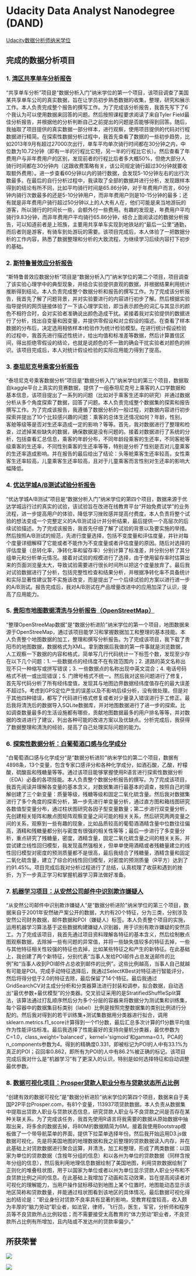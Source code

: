 # Udacity Data Analyst Nanodegree (DAND)

[Udacity数据分析师纳米学位](https://cn.udacity.com/dand)

## 完成的数据分析项目

### 1. [湾区共享单车分析报告](https://nbviewer.jupyter.org/github/leesper/become-data-analyst/blob/master/P0_BayAreaBikeShareAnalysis/Bay_Area_Bike_Share_Analysis.ipynb)

“共享单车分析”项目是“数据分析入门”纳米学位的第一个项目，该项目调查了美国某共享单车公司的真实数据，旨在让学员初步熟悉数据的收集，整理，研究和展示工作。本人负责完成整个报告的撰写工作。为了完成该分析报告，我首先写下了6个我认为可以使用数据来回答的问题。然后按照课程要求阅读了来自Tyler Field最佳分析报告，并根据他的分析判断自己之前提出的问题是否能够得到回答。随后，我抽取了项目提供的真实数据一部分样本，进行观察，使用项目提供的代码对行程数据进行精简。在探索性数据分析过程中，我首先查看了数据的一些初步趋势，比如2013年9月有超过27000次出行，单车平均单次骑行时间都在30分钟之内，中位数为10.72分钟（即有一半的行程比它短，另一半的行程比它长）。然后查看了年费用户与非年费用户的区别，发现前者的行程比后者多大概50%，但绝大部分人骑行时间都在30分钟内（这跟收费策略有关，该公司规定骑行超过30分钟就要收取额外费用）。进一步查看60分钟以内的骑行数据，会发现5-10分钟左右的出行次数最多。在最后的自行分析过程中，我读取了全部的数据并进行分析，发现跟样本得到的结论有所不同，比如平均骑行时间是65.86分钟，对于年费用户而言，60分钟内骑行次数最多的还是5-10分钟用户，而非年费用户则是10-15分钟的最多；还有就是非年费用户骑行超过50分钟以上的人大有人在，他们可能是来当地游玩的游客，所以骑行的时间长一些，会额外付一些费用。有趣的发现是，年费用户平均骑行9.83分钟，而非年费用户平均骑行65.86分钟，结合上面阅读过的数据分析报告，可以知道前者是上班族，主要用共享单车实现到地铁站的“最后一公里”通勤，而后者则是游客，有骑车到处游玩的需要。该项目完成后，本人体验了一把数据分析的工作内容，熟悉了数据整理和分析的大致流程，为继续学习后续内容打下初步的基础。

### 2. [斯特鲁普效应分析报告](https://nbviewer.jupyter.org/github/leesper/become-data-analyst/blob/master/P1_StroopEffectAnalysis/P1_StroopEffectAnalysis.ipynb)

“斯特鲁普效应数据分析”项目是“数据分析入门”纳米学位的第二个项目，项目调查了该实验心理学中的典型现象，并结合实验提供直观的数据，并根据结果利用统计推断得到结论。本人负责完成整个数据分析和报告的撰写工作。为了完成该分析报告，我首先了解了问题背景，并对实验要进行的内容进行初步了解。然后根据实验指导提供的网页链接体验了一下该心理学实验，即当表示颜色的词汇与其显示的颜色不相符合时，会对实验者准确说出颜色造成干扰。紧接着我对实验提供的数据进行了分析，找出自变量和因变量，并提供零假设和对立假设的描述。在查看了样本数据的分布后，决定选用相依样本t检验作为统计检验模型。在进行统计假设检验的过程中，我首先进行描述性统计，给出均值和标准差等数据，然后计算置信区间，得出拒绝零假设的结论，也就是说颜色的不一致的确会干扰实验者对颜色的辨识。该项目完成后，本人对统计假设检验的实际应用能力得到了提高。

### 3. [泰坦尼克号乘客分析报告](https://nbviewer.jupyter.org/github/leesper/become-data-analyst/blob/master/P2_investigate_dataset/P2investivate_dataset.ipynb)

“泰坦尼克号乘客数据分析”项目是“数据分析入门”纳米学位的第三个项目，数据取自kaggle平台上真实的竞赛数据，提供了一组泰坦尼克号上乘客的人口学数据和基本信息，该项目提出了一系列的问题（比如对于乘客生还率的研究）并通过数据分析从多个角度探索了数据，回答了问题。本人负责完成整个数据集的探索和报告撰写工作。为了完成该报告，我遵循了数据分析的一般过程，对数据内容进行初步探索并提出了10个比较感兴趣的问题：乘客的总体生还情况如何？年龄，性别，客舱等级等是否对生还率造成一定的影响？等等。首先，我对数据进行了整理和检查，过滤掉某些缺失的数据，确保数据是没有问题的。接着对数据进行了系统的分析，包括查看汇总信息，乘客的年龄分布，不同年龄段乘客的生还率，不同客舱等级乘客的生还率，不同性别乘客的生还率等等，特别是分析了性别是否对儿童乘客的生还率造成影响。并在报告的最后给出了结论：头等舱乘客生还率较高，女性乘客生还率较高，儿童乘客生还率较高，且对于儿童乘客而言性别对生还率的影响大幅降低。

### 4. [优达学城A/B测试试验分析报告](https://nbviewer.jupyter.org/github/leesper/become-data-analyst/blob/master/P7_ABTest/P7_AB_test.ipynb)

“优达学城A/B测试”项目是“数据分析入门”纳米学位的第四个项目，数据来源于优达学城运行过的真实的试验，该试验旨在改进在线教育平台“开始免费试学”的业务流程，进一步提高用户的体验，降低学习挫败感并提高付费度。本人负责将整个试验的想法变成一个完整定义的A/B测试设计并分析结果，最后提供一个高层次的后续试验描述。为了完成该报告，我首先仔细了解了试验的背景以及要实施的举措。然后按照A/B测试的规范，先进行度量选择，包括不变度量和评估度量，并针对每个度量详细解释了它能或者不能作为不变度量或者评估度量的原因。随后对选择的评估度量（总转化率，净转化率和留存率）分别计算了标准差，并分别分析了其分组单元和分析单元情况。接着对试验的规模进行了选择，由于使用留存率时估算出来的页面浏览量太大，导致试验需要进行很长时间所以把这个度量放弃了。最后我对试验数据进行了分析，包括完整性检查和结果分析，并根据净转化率不具备统计和实际显著性建议暂不实施该改变，而是提出了一个后续试验的方案以进行进一步的A/B测试。报告完成后，我对A/B测试在产品增量改进中的应用加深了认识，提高了应用能力。

### 5. [贵阳市地图数据清洗与分析报告（OpenStreetMap）](https://nbviewer.jupyter.org/github/leesper/become-data-analyst/blob/master/P3_OpenStreetMap/P3_open_street_map.ipynb)

“整理OpenStreeMap数据”是“数据分析进阶”纳米学位的第一个项目，地图数据来源于OpenStreeMap，通过该项目能学习和掌握数据加工和整理的基本技能。本人负责整个地图数据的加工，整理和撰写分析报告。为了完成该项目，我下载了贵阳市的地图数据，数据格式为XML。拿到数据后我做的第一件事就是浏览数据，人工观察一下数据的内容和格式，简单写几行代码统计一下标签个数，发现至少存在以下几个问题：1. 一些数据点的经纬度不在有效范围内；2. 道路的英文名称出现不只一种缩写或拼写错误；3. 一些数据点的名称出现中英文混合；4. 电话号码格式不统一或出现错误；5. 门牌号格式不统一。然后我对这些问题进行了修复，首先写代码分析了所有经纬度值，发现其与地图边界数据经纬度值存在的最大误差不超过5，考虑到GPS定位产生的误差以及不影响后续分析，没有做处理。但是对于其他四种错误，都写了代码进行格式修复或者对少量录入错误进行手工修正。最后我将清洗后的数据导入SQLite数据库，并对地图数据进行了进一步的探索。比如调查数量最多的生活设施都有哪些，贡献地图数据最多的用户排名等等，并对数据的改进进行了建议，列出各种可能的改进方案以及优缺点。分析完成后，我获得了数据整理和清洗的经验，提高了自己处理实际问题的能力。

### 6. [探索性数据分析：白葡萄酒口感与化学成分](https://github.com/leesper/become-data-analyst/blob/master/P4_Explore_Summarize_Data/winesEDA.md)

“白葡萄酒口感与化学成分”是“数据分析进阶”纳米学位的第二个项目，数据有4898条，13个变量，包含专家口感评分和各种化学成分，如酒石酸，乙酸，柠檬酸，硫酸盐和残糖量等等。通过该项目能够掌握使用R语言进行探索性数据分析（EDA）必备的各项技能。本人负责整个数据分析报告的撰写。为了完成该项目，我首先阅读并理解各变量的基本含义，对数据集进行最基本的调查，按照自己的理解创建了三个新变量：质量等级，残糖等级和固定二氧化硫含量。然后我对数据集进行了多个角度的探索分析，第一步先进行单变量分析，通过直方图和箱线图研究各数值型变量分布，通过柱状图研究各因子型变量数量；第二步进行双变量分析，先创建相关矩阵和散点图矩阵观察变量之间可能的相关关系，然后研究两两变量之间的关系，观察到一些有趣的现象，比如品质较高的葡萄酒酒精含量中位数往往偏高，酒精和残糖量都分别与密度有很强的相关性等等；最后一步进行了多变量分析，重点研究了残糖量，密度，酒精含量，固定二氧化硫含量之间的相关关系，并尝试建立线性回归模型，我发现虽然强相关，但单单使用酒精或者残糖量建立的线性回归模型对密度的预测质量都不是很高，最后我结合了残糖量，酒精含量和固定二氧化硫含量，建立了综合的线性回归模型，对密度的预测质量（R平方）达到了约91.45%。项目完成后我对分析过程进行了总结，认真梳理了收获和遇到的挫折，为下一步真正学习和掌握机器学习算法做好准备。

### 7. [机器学习项目：从安然公司邮件中识别欺诈嫌疑人](https://github.com/leesper/become-data-analyst/blob/master/P5_Enron_MachineLearning/P5_Enron_Machine_Learning.ipynb)

“从安然公司邮件中识别欺诈嫌疑人”是“数据分析进阶”纳米学位的第三个项目，数据来自于2001年安然破产案公开的数据，大约有20个特征，分为三类，分别涉及安然公司财务数据，邮件数据和POI（嫌疑人）标签。本人负责整个项目的实施，运用机器学习算法基于这些数据构建嫌疑人识别器，用于识别有欺诈嫌疑的安然员工。为了完成该项目，我首先通过项目资料理解各特征的基本含义，然后绘制散点图观察数据，去除掉一些有问题的异常值，并将一些缺失值较多的特征去掉，一些与其他特征相关性较强的特征也去掉，比如某些特征之和产生的新特征。在此基础上，我创建了两个新特征，分别代表“当事人发给POI邮件占总发送邮件的比例”和“当事人收到POI邮件占总收到邮件的比例”。这些比例越高，当事人自己就越有可能是POI。完成手动特征选择后，我通过SelectKBest对特征进行智能评分，然后将得分低于2.0的特征去除，最后保留了14个特征。最后我通过GridSearchCV对主成分分析和分类器算法进行封装和调参，拟合数据，自动选出“最优参数+最优模型”的分类器。交叉验证采用的是StratifiedShuffleSplit算法，该算法通过打乱顺序然后分为多个分层的容器来将数据分为测试集和训练集，每个容器中的数据集目标类别（label）比例是按照完整数据集的类别比例进行分配的。然后我对得到的若干训练集+测试集数据用分类器进行拟合，调用sklearn.metrics.f1_score计算得到一个f1分数，最后汇总多次计算的f1分数平均值作为性能评估标准。最后我选择了性能最好的支持向量机分类器，最优参数为C=1.0，class_weight='balanced'，kernel='sigmoid'和gamma=0.1，PCA的n_components参数为4。得到的精确度0.331，即被标记为POI的人中有33.1%为真正的POI；召回率0.862，即所有为POI的人中有86.2%被正确的标记。该项目完成后我对什么是“机器学习”有了更深入的认识，特别是如何选择特征和自动调整最优参数。

### 8. [数据可视化项目：Prosper贷款人职业分布与贷款状态所占比例](https://leesper.github.io/prosper_datavis/index.html)

“创建有效的数据可视化”是“数据分析进阶”纳米学位的第四个项目，数据来自于美国P2P平台Prosper.com，有81个变量，113937项贷款数据。本人负责从数据集中提取出贷款人职业与贷款状态信息，研究贷款人职业与不良贷款之间是否存在某种关联关系。为了完成该任务，我首先使用R语言将我需要的数据从原始数据中抽取出来，将多余的数据去掉，将80M的数据精简为6M。接着我使用Bootstrap模板做了一个带导航菜单的界面，提供下拉菜单选择年份。然后我开始运用D3.js做数据可视化，先是将美国地图的地理数据和我之前整理的贷款数据读入内存，并在此基础上对贷款数据进行聚合运算，并清洗，加工和整理，形成了两类数据：以国家为单位的贷款数据（含按年分组的信息）和以各州为单位的贷款数据（同样含按年分组的信息），然后我利用地理信息数据绘制了美国地图，利用贷款数据绘制了正则化的堆叠柱状图，用于以国家为单位或者以州为单位显示贷款人职业分布和不良贷款比例之间的信息。在此基础上我增加了动画和互动效果，旨在提高阅读者对可视化的理解能力，当用户操作鼠标移动到地图上某个位置时，地图能动态显示该地区简称和贷款数量，并能通过柱状图看到该地区的具体情况。最后数据可视化得出的结论是：“职业身份对贷款不良率具有显著的影响，受教育程度较高，收入颇为丰厚的“脑力劳动”职业者，如法官，律师，飞行员，医生，军官，分析师和程序员等不良贷款所占比例较低；而不需要接受太高教育的“体力劳动”职业者，不良贷款所占比例有所增加，且内陆或不发达州的贷款率偏少。”

## 所获荣誉

![](https://github.com/leesper/become-data-analyst/blob/master/dand1.jpg)

![](https://github.com/leesper/become-data-analyst/blob/master/dand2.jpg)
